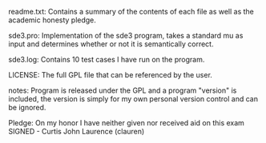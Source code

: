 readme.txt: Contains a summary of the contents of each file as well as the
            academic honesty pledge.

sde3.pro: Implementation of the sde3 program, takes a standard mu as input and
          determines whether or not it is semantically correct.

sde3.log: Contains 10 test cases I have run on the program.

LICENSE: The full GPL file that can be referenced by the user.

notes: Program is released under the GPL and a program "version" is included,
       the version is simply for my own personal version control and can be
       ignored.

Pledge:
On my honor I have neither given nor received aid on this exam
                SIGNED - Curtis John Laurence (clauren)

